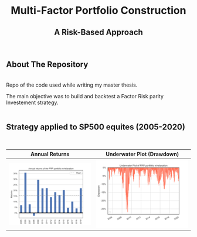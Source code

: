 <div id="top"></div>
<br />
<div align="center">

  <h1 align="center">Multi-Factor Portfolio Construction</h1>
  <p align="center">
    <h2 align="center">A Risk-Based Approach</h2>
    <br />
  </p>
</div>

## About The Repository
<br />
Repo of the code used while writing my master thesis.

The main objective was to build and backtest a Factor Risk parity Investement strategy.
<br />
<br />

## Strategy applied to SP500 equites (2005-2020)
<br />

Annual Returns            |  Underwater Plot (Drawdown)
:-------------------------:|:-------------------------:
![](Plots\FRP_annual_ret.png)  |  ![](Plots/FRP_underwater.png)

